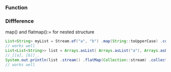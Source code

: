 ### Function

### Diffference
map() and flatmap():= for nested structure
```java
List<String> myList = Stream.of("a", "b") .map(String::toUpperCase) .collect(Collectors.toList()); assertEquals(asList("A", "B"), myList);
// works well
List<List<String>> list = Arrays.asList( Arrays.asList("a"), Arrays.asList("b")); System.out.println(list);
//_[[a], [b]]_.
System.out.println(list .stream() .flatMap(Collection::stream) .collect(Collectors.toList()));
// works well
```
